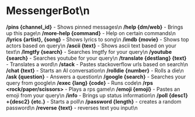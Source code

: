 # MessengerBot\n
**/pins {channel_id}** - Shows pinned messages\n
**/help {dm/web}** - Brings up this page\n
**/more-help {command}** - Help on certain commands\n
**/lyrics {artist}, {song}** - Shows lyrics to song\n
**/imdb {movie}** - Shows top actors based on query\n
**/ascii {text}** -  Shows ascii text based on your text\n
**/lmgtfy {search}** - Searches lmgtfy for your query\n
**/youtube {search}** - Searches youtube for your query\n
**/translate {destlang} {text}** - Translates a word\n
**/stack** - Pastes stackoverflow urls based on search\n
**/chat {text}** - Starts an AI conversation\n
**/rolldie {number}** - Rolls a die\n
**/ask {question}** - Answers a question\n
**/google {search}** - Searches your query from google\n
**/exec {lang} {code}** - Runs code\n
**/rps <rock/paper/scissors>** - Plays a rps game\n
**/emoji {emoji}** - Pastes an emoji from your query\n
**/info** - Brings up status information\n
**/poll {desc1} +{desc2} {etc.}** - Starts a poll\n
**/password {length}** - creates a random password\n
**/reverse {text}** - reverses text you input\n
